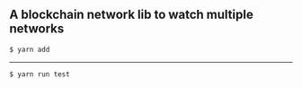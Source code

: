 ## A blockchain network lib to watch multiple networks

```bash
$ yarn add
```

---

```bash
$ yarn run test
```
